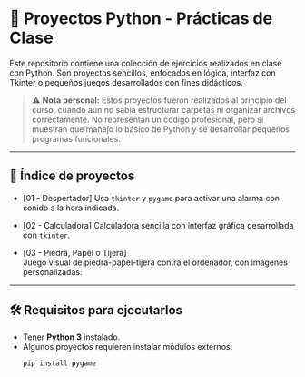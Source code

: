 # 🐍 Proyectos Python - Prácticas de Clase

Este repositorio contiene una colección de ejercicios realizados en clase con Python. Son proyectos sencillos, enfocados en lógica, interfaz con Tkinter o pequeños juegos desarrollados con fines didácticos.

> ⚠️ **Nota personal:** Estos proyectos fueron realizados al principio del curso, cuando aún no sabía estructurar carpetas ni organizar archivos correctamente. No representan un código profesional, pero sí muestran que manejo lo básico de Python y sé desarrollar pequeños programas funcionales.

---

## 📂 Índice de proyectos

- [01 - Despertador]
  Usa `tkinter` y `pygame` para activar una alarma con sonido a la hora indicada.

- [02 - Calculadora]
  Calculadora sencilla con interfaz gráfica desarrollada con `tkinter`.

- [03 - Piedra, Papel o Tijera]  
  Juego visual de piedra-papel-tijera contra el ordenador, con imágenes personalizadas.
  
---

## 🛠 Requisitos para ejecutarlos

- Tener **Python 3** instalado.
- Algunos proyectos requieren instalar módulos externos:
  ```bash
  pip install pygame
